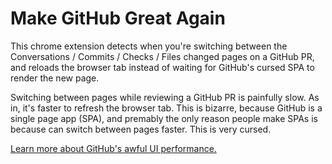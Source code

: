# Make GitHub Great Again

This chrome extension detects when you're switching between the Conversations / Commits / Checks / Files changed pages on a GitHub PR, and reloads the browser tab instead of waiting for GitHub's cursed SPA to render the new page.

Switching between pages while reviewing a GitHub PR is painfully slow. As in, it's faster to refresh the browser tab. This is bizarre, because GitHub is a single page app (SPA), and premably the only reason people make SPAs is because can switch between pages faster. This is very cursed.

[Learn more about GitHub's awful UI performance.](https://yoyo-code.com/why-is-github-ui-getting-so-much-slower/)
